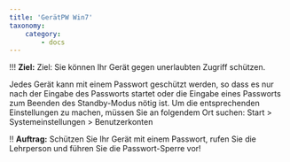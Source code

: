 ```yaml
---
title: 'GerätPW Win7'
taxonomy:
    category:
        - docs
---
```


!!! **Ziel:** Ziel: Sie können Ihr Gerät gegen unerlaubten Zugriff schützen.


Jedes Gerät kann mit einem Passwort geschützt werden, so dass es nur nach der Eingabe des Passworts startet oder die Eingabe eines Passworts zum Beenden des Standby-Modus nötig ist. Um die entsprechenden Einstellungen zu machen, müssen Sie an folgendem Ort suchen: Start > Systemeinstellungen > Benutzerkonten<br>

!! **Auftrag:** Schützen Sie Ihr Gerät mit einem Passwort, rufen Sie die Lehrperson und führen Sie die Passwort-Sperre vor!